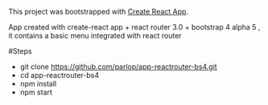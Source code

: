This project was bootstrapped with [Create React App](https://github.com/facebookincubator/create-react-app).

App created with create-react app + react router 3.0 + bootstrap 4 alpha 5 , it contains a basic menu integrated with react router

#Steps

- git clone https://github.com/parlop/app-reactrouter-bs4.git 
- cd app-reactrouter-bs4
- npm install
- npm start